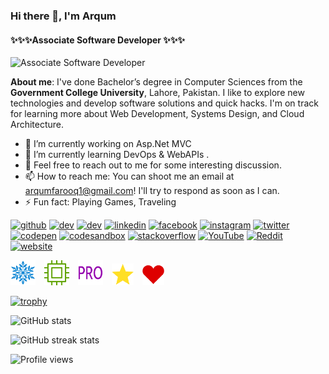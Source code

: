 

<!--          ### Hi there 👋
**ArqumFarooq/ArqumFarooq** is a ✨ _special_ ✨ repository because its `README.md` (this file) appears on your GitHub profile.

Here are some ideas to get you started: 

- 🔭 I’m currently working on ... ASP.NET MVC
- 🌱 I’m currently learning ... JS
- 👯 I’m looking to collaborate on ...
- 🤔 I’m looking for help with ... problem solving 
- 💬 Ask me about ...
- 📫 How to reach me: ... @guthub/ArqumFarooq
- 😄 Pronouns: ...
- ⚡ Fun fact: ... Games -->



### Hi there 👋, I'm Arqum
####      ✨✨✨Associate Software Developer ✨✨✨
![Associate Software Developer](https://arturssmirnovs.github.io/github-profile-readme-generator/images/banner.png)

**About me**:
                I've done Bachelor’s degree in Computer Sciences from the **Government College University**, Lahore, Pakistan. I like to explore new technologies and develop software solutions and quick hacks.  I'm on track for learning more about Web Development, Systems Design, and Cloud Architecture.

- 🔭 I’m currently working on Asp.Net MVC  
- 🌱 I’m currently learning DevOps & WebAPIs .
- 💬 Feel free to reach out to me for some interesting discussion. 
- 📫 How to reach me: You can shoot me an email at arqumfarooq1@gmail.com! I'll try to respond as soon as I can. 
- ⚡ Fun fact: Playing Games, Traveling  


[<img src='https://cdn.jsdelivr.net/npm/simple-icons@3.0.1/icons/github.svg' alt='github' height='40'>](https://github.com/ArqumFarooq)  [<img src='https://cdn.jsdelivr.net/npm/simple-icons@3.0.1/icons/dev-dot-to.svg' alt='dev' height='40'>](https://dev.to/arqumfarooq)  [<img src='https://cdn.jsdelivr.net/npm/simple-icons@3.0.1/icons/hashnode.svg' alt='dev' height='40'>](arqumfarooq1)  [<img src='https://cdn.jsdelivr.net/npm/simple-icons@3.0.1/icons/linkedin.svg' alt='linkedin' height='40'>](https://www.linkedin.com/in/arqumfarooq/)  [<img src='https://cdn.jsdelivr.net/npm/simple-icons@3.0.1/icons/facebook.svg' alt='facebook' height='40'>](https://www.facebook.com/imarqum)  [<img src='https://cdn.jsdelivr.net/npm/simple-icons@3.0.1/icons/instagram.svg' alt='instagram' height='40'>](https://www.instagram.com/imarqum/)  [<img src='https://cdn.jsdelivr.net/npm/simple-icons@3.0.1/icons/twitter.svg' alt='twitter' height='40'>](https://twitter.com/arqumduajani)  [<img src='https://cdn.jsdelivr.net/npm/simple-icons@3.0.1/icons/codepen.svg' alt='codepen' height='40'>](https://codepen.io/Arqum_Farooq)  [<img src='https://cdn.jsdelivr.net/npm/simple-icons@3.0.1/icons/codesandbox.svg' alt='codesandbox' height='40'>](https://codesandbox.io/u/arqumfarooq1)  [<img src='https://cdn.jsdelivr.net/npm/simple-icons@3.0.1/icons/stackoverflow.svg' alt='stackoverflow' height='40'>](https://stackoverflow.com/users/arqum-farooq)  [<img src='https://cdn.jsdelivr.net/npm/simple-icons@3.0.1/icons/youtube.svg' alt='YouTube' height='40'>](https://www.youtube.com/channel/9KiMnl4QHHuCIeR-Ljy6cQ)  [<img src='https://cdn.jsdelivr.net/npm/simple-icons@3.0.1/icons/reddit.svg' alt='Reddit' height='40'>](https://www.reddit.com/user/ArqumFarooq)  [<img src='https://cdn.jsdelivr.net/npm/simple-icons@3.0.1/icons/icloud.svg' alt='website' height='40'>](http://arqumtech.ezyro.com)  

<a href='https://archiveprogram.github.com/'><img src='https://raw.githubusercontent.com/acervenky/animated-github-badges/master/assets/acbadge.gif' width='40' height='40'></a> <a href='https://docs.github.com/en/developers'><img src='https://raw.githubusercontent.com/acervenky/animated-github-badges/master/assets/devbadge.gif' width='40' height='40'></a> <a href='https://github.com/pricing'><img src='https://raw.githubusercontent.com/acervenky/animated-github-badges/master/assets/pro.gif' width='40' height='40'></a> <a href='https://stars.github.com/'><img src='https://raw.githubusercontent.com/acervenky/animated-github-badges/master/assets/starbadge.gif' width='35' height='35'></a> <a href='https://docs.github.com/en/github/supporting-the-open-source-community-with-github-sponsors'><img src='https://raw.githubusercontent.com/acervenky/animated-github-badges/master/assets/sponsorbadge.gif' width='35' height='35'></a> 

[![trophy](https://github-profile-trophy.vercel.app/?username=ArqumFarooq)](https://github.com/ryo-ma/github-profile-trophy)


![GitHub stats](https://github-readme-stats.vercel.app/api?username=ArqumFarooq&show_icons=true&count_private=true)  



![GitHub streak stats](https://github-readme-streak-stats.herokuapp.com/?user=ArqumFarooq)  

![Profile views](https://gpvc.arturio.dev/ArqumFarooq)  
